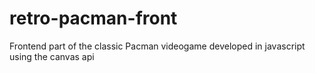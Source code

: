# retro-pacman-front
 Frontend part of the classic Pacman videogame developed in javascript using the canvas api
